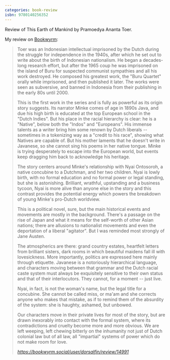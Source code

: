 ```yaml
---
categories: book-review
isbn: 9780140256352
---
```



Review of This Earth of Mankind by Pramoedya Ananta Toer.


My review on [Bookwyrm](https://www.bookwyrm.social/):
<blockquote class="quoteback" darkmode="" data-title="Status%20by%20dorsalfin%40bookwyrm.social%20%7C%20BookWyrm" data-author="" cite="https://bookwyrm.social/user/dorsalfin/review/14991">

<p>Toer was an Indonesian intellectual imprisoned by the Dutch during the struggle for independence in the 1940s, after which he set out to write about the birth of Indonesian nationalism. He began a decades-long research effort, but after the 1965 coup he was imprisoned on the island of Buru for suspected communist sympathies and all his work destroyed. He composed his greatest work, the "Buru Quartet" orally while imprisoned, and then published it later. The works were seen as subversive, and banned in Indonesia from their publishing in the early 80s until 2000.</p>

<p>This is the first work in the series and is fully as powerful as its origin story suggests. Its narrator Minke comes of age in 1890s Java, and due his high birth is educated at the top European school in the "Dutch Indies". But his place in the racial hierarchy is clear: he is a "Native", below both the "Indos" and "Europeans".  His immense talents as a writer bring him some renown by Dutch liberals -- sometimes in a tokenizing way as a "credit to his race", showing what Natives are capable of. But his mother laments that he doesn't write in Javanese, so she cannot sing his poems in her native tongue. Minke is trying desperately to escape into the European world, but events keep dragging him back to acknowledge his heritage.</p>

<p>The story centers around Minke's relationship with Nyai Ontosoroh, a native concubine to a Dutchman, and her two children. Nyai is lowly birth, with no formal education and no formal power or legal standing, but she is astonishing. Brilliant, wrathful, upstanding and a   business tycoon, Nyai is more alive than anyone else in the story and this contrast provides the potential energy which powers the breakdown of young Minke's pro-Dutch worldview.</p>

<p>This is a political novel, sure, but the main historical events and movements are mostly in the background. There's a passage on the rise of Japan and what it means for the self-worth of other Asian nations; there are allusions to nationalist movements and even the deportation of a liberal "agitator". But I was reminded most strongly of Jane Austen. </p>

<p>The atmospherics are there: grand country estates, heartfelt letters from brilliant sisters, dark rooms in which beautiful maidens fall ill with lovesickness. More importantly, politics are expressed here mainly through etiquette. Javanese is a notoriously hierarchical language, and characters moving between that grammar and the Dutch racial caste system must always be exquisitely sensitive to their own status and that of their interlocutors. They cannot, for a moment -- just live. </p>

<p>Nyai, in fact, is not the woman's name, but the legal title for a concubine. She cannot be called miss, or ma'am and she corrects anyone who makes that mistake, as if to remind them of the absurdity of the system: she is haughty, ashamed, but unbowed. </p>

<p>Our characters move in their private lives for most of the story, but are drawn inexorably into contact with the formal system, where its contradictions and cruelty become more and more obvious. We are left weeping, left chewing bitterly on the inhumanity not just of Dutch colonial law but of all law, all "impartial" systems of power which do not make room for love.</p>

<footer><cite> <a href="https://bookwyrm.social/user/dorsalfin/review/14991">https://bookwyrm.social/user/dorsalfin/review/14991</a></cite></footer>

</blockquote>

<script note="" src="https://cdn.jsdelivr.net/gh/Blogger-Peer-Review/quotebacks@1/quoteback.js"></script>
